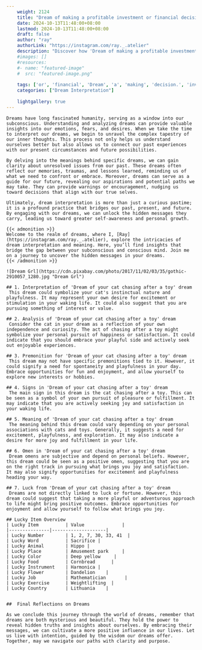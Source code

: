 ```yaml
---
    weight: 2124
    title: "Dream of making a profitable investment or financial decision."  # Assuming 'title' column exists
    date: 2024-10-13T11:48:00+08:00
    lastmod: 2024-10-13T11:48:00+08:00
    draft: false
    author: "ray"
    authorLink: "https://instagram.com/ray._.atelier"
    description: "Discover how 'Dream of making a profitable investment or financial decision.' can interpret your future and uncover its significant meanings in your life."
    #images: []
    #resources:
    #- name: "featured-image"
    #  src: "featured-image.png"
    
    tags: ['or', 'financial', 'Dream', 'a', 'making', 'decision.', 'investment', 'profitable', 'of']
    categories: ["Dream Interpretation"]
    
    lightgallery: true
---
```

    
    Dreams have long fascinated humanity, serving as a window into our subconscious. Understanding and analyzing dreams can provide valuable insights into our emotions, fears, and desires. When we take the time to interpret our dreams, we begin to unravel the complex tapestry of our inner thoughts. This process not only helps us understand ourselves better but also allows us to connect our past experiences with our present circumstances and future possibilities.
    
    By delving into the meanings behind specific dreams, we can gain clarity about unresolved issues from our past. These dreams often reflect our memories, traumas, and lessons learned, reminding us of what we need to confront or embrace. Moreover, dreams can serve as a guide for our future, revealing our aspirations and potential paths we may take. They can provide warnings or encouragement, nudging us toward decisions that align with our true selves.
    
    Ultimately, dream interpretation is more than just a curious pastime; it is a profound practice that bridges our past, present, and future. By engaging with our dreams, we can unlock the hidden messages they carry, leading us toward greater self-awareness and personal growth.
    
    {{< admonition >}}
    Welcome to the realm of dreams, where I, [Ray](https://instagram.com/ray._.atelier), explore the intricacies of dream interpretation and meaning. Here, you’ll find insights that bridge the gap between your subconscious and conscious mind. Join me on a journey to uncover the hidden messages in your dreams.
    {{< /admonition >}}
    
    ![Dream Grl](https://cdn.pixabay.com/photo/2017/11/02/03/35/gothic-2910057_1280.jpg "Dream Grl")
    
    ## 1. Interpretation of 'Dream of your cat chasing after a toy' dream
     This dream could symbolize your cat's instinctual nature and playfulness. It may represent your own desire for excitement or stimulation in your waking life. It could also suggest that you are pursuing something of interest or value.
    
    ## 2. Analysis of 'Dream of your cat chasing after a toy' dream
     Consider the cat in your dream as a reflection of your own independence and curiosity. The act of chasing after a toy might symbolize your personal pursuit of happiness or satisfaction. It could indicate that you should embrace your playful side and actively seek out enjoyable experiences.
    
    ## 3. Premonition for 'Dream of your cat chasing after a toy' dream
     This dream may not have specific premonitions tied to it. However, it could signify a need for spontaneity and playfulness in your day. Embrace opportunities for fun and enjoyment, and allow yourself to explore new interests or hobbies.
    
    ## 4. Signs in 'Dream of your cat chasing after a toy' dream
     The main sign in this dream is the cat chasing after a toy. This can be seen as a symbol of your own pursuit of pleasure or fulfillment. It may indicate that you are actively seeking joy and satisfaction in your waking life.
    
    ## 5. Meaning of 'Dream of your cat chasing after a toy' dream
     The meaning behind this dream could vary depending on your personal associations with cats and toys. Generally, it suggests a need for excitement, playfulness, and exploration. It may also indicate a desire for more joy and fulfillment in your life.
    
    ## 6. Omen in 'Dream of your cat chasing after a toy' dream
     Dream omens are subjective and depend on personal beliefs. However, this dream could be seen as a positive omen, suggesting that you are on the right track in pursuing what brings you joy and satisfaction. It may also signify opportunities for excitement and playfulness heading your way.
    
    ## 7. Luck from 'Dream of your cat chasing after a toy' dream
     Dreams are not directly linked to luck or fortune. However, this dream could suggest that taking a more playful or adventurous approach to life might bring positive outcomes. Embrace opportunities for enjoyment and allow yourself to follow what brings you joy.
    
    ## Lucky Item Overview
    | Lucky Item          | Value              |
    |---------------|--------------------|
    | Lucky Number        | 1, 2, 7, 30, 33, 41  |
    | Lucky Word          | Sacrifice |
    | Lucky Animal        | Hippo |
    | Lucky Place         | Amusement park     |
    | Lucky Color         | Deep yellow     |
    | Lucky Food          | Cornbread      |
    | Lucky Instrument    | Harmonica |
    | Lucky Flower        | Dandelion    |
    | Lucky Job           | Mathematician       |
    | Lucky Exercise      | Weightlifting  |
    | Lucky Country       | Lithuania    |
    
    
    ##  Final Reflections on Dreams
    
    As we conclude this journey through the world of dreams, remember that dreams are both mysterious and beautiful. They hold the power to reveal hidden truths and insights about ourselves. By embracing their messages, we can cultivate a more positive influence in our lives. Let us live with intention, guided by the wisdom our dreams offer. Together, may we navigate our paths with clarity and purpose.
    